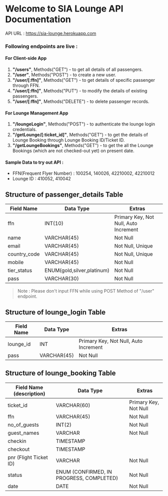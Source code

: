 # Welcome to SIA Lounge API Documentation

API URL : https://sia-lounge.herokuapp.com

### Following endpoints are live : 

#### For Client-side App

1. **"/users"**, Methods("GET") - to get all details of all passengers.
2. **"/user"**, Methods("POST") -  to create a new user.
3. **"/user/[:ffn]"**, Methods("GET") - to get details of specific passenger through FFN.
4. **"/user/[:ffn]"**, Methods("PUT") - to modify the details of existing passengers.
5. **"/user/[:ffn]"**, Methods("DELETE") - to delete passenger records.

#### For Lounge Management App

1. **"/loungeLogin"**, Methods("POST") - to authenticate the lounge login credentials.
2. **"/getLounge/[:ticket_id]"**, Methods("GET") - to get the details of Lounge Booking through Lounge Booking ID/Ticket ID.
3. **"/getLoungeBookings"**, Methods("GET") - to get the all the Lounge Bookings (which are not checked-out yet) on present date. 


#### Sample Data to try out API : 

* FFN(Frequent Flyer Number) : 100254, 140026, 42210002, 42210012
* Lounge ID : 410052, 410042

## Structure of passenger_details Table

| Field Name   |  Data Type                          |  Extras                                |
| ------------ | -------------                       | -------------------------------------- |            
| ffn          |  INT(10)                            | Primary Key, Not Null, Auto Increment  |
| name         |  VARCHAR(45)                        | Not Null                               |
| email        |  VARCHAR(45)                        | Not Null, Unique                       |
| country_code |  VARCHAR(45)                        | Not Null, Unique                       |
| mobile       |  VARCHAR(45)                        | Not Null                               |
| tier_status  |  ENUM(gold,silver,platinum)         | Not Null                               |
| pass         |  VARCHAR(30)                        | Not Null                               |

> Note : Please don't input FFN while using POST Method of "/user" endpoint.  

## Structure of lounge_login Table

| Field Name   |  Data Type                          |  Extras                                |
| ------------ | -------------                       | -------------------------------------- |            
| lounge_id    |  INT                                | Primary Key, Not Null, Auto Increment  |
| pass         |  VARCHAR(45)                        | Not Null                               |

## Structure of lounge_booking Table

| Field Name (description)   |  Data Type                          |  Extras                                |
| ------------               | ------------------                  | -------------------------------------- |            
| ticket_id                  |  VARCHAR(60)                        | Primary Key, Not Null                  |
| ffn                        |  VARCHAR(45)                        | Not Null                               |
| no_of_guests               |  INT(2)                             | Not Null                               |
| guest_names                |  VARCHAR                            | Not Null                               |
| checkin                    |  TIMESTAMP                          |                                        |
| checkout                   |  TIMESTAMP                          |                                        |
| pnr (Flight Ticket ID)     |  VARCHAR                            | Not Null                               |
| status                     | ENUM (CONFIRMED, IN PROGRESS, COMPLETED) | Not Null                          |
| date                       | DATE                                | Not Null                               |



